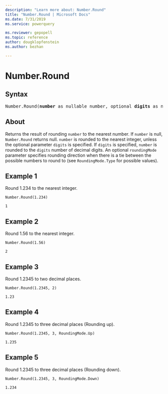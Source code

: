 ```yaml
---
description: "Learn more about: Number.Round"
title: "Number.Round | Microsoft Docs"
ms.date: 7/31/2019
ms.service: powerquery

ms.reviewer: gepopell
ms.topic: reference
author: dougklopfenstein
ms.author: bezhan

---
```

# Number.Round

## Syntax

<pre>
Number.Round(<b>number</b> as nullable number, optional <b>digits</b> as nullable number, optional <b>roundingMode</b> as nullable number) as nullable number
</pre>
  
## About  
Returns the result of rounding `number` to the nearest number. If `number` is null, `Number.Round` returns null. `number` is rounded to the nearest integer, unless the optional parameter `digits` is specified. If `digits` is specified, `number` is rounded to the `digits` number of decimal digits. An optional `roundingMode` parameter specifies rounding direction when there is a tie between the possible numbers to round to (see `RoundingMode.Type` for possible values).

## Example 1
Round 1.234 to the nearest integer.

```powerquery-m
Number.Round(1.234)
```

`1`

## Example 2
Round 1.56 to the nearest integer.

```powerquery-m
Number.Round(1.56)
```

`2`

## Example 3
Round 1.2345 to two decimal places.

```powerquery-m
Number.Round(1.2345, 2)
```

`1.23`

## Example 4
Round 1.2345 to three decimal places (Rounding up).

```powerquery-m
Number.Round(1.2345, 3, RoundingMode.Up)
```

`1.235`

## Example 5
Round 1.2345 to three decimal places (Rounding down).

```powerquery-m
Number.Round(1.2345, 3, RoundingMode.Down)
```

`1.234`
